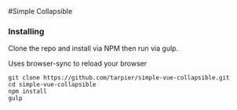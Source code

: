 #Simple Collapsible

### Installing

Clone the repo and install via NPM then run via gulp.

Uses browser-sync to reload your browser

```
git clone https://github.com/tarpier/simple-vue-collapsible.git
cd simple-vue-collapsible
npm install
gulp
```